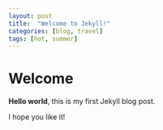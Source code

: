 ```yaml
---
layout: post
title:  "Welcome to Jekyll!"
categories: [blog, travel]
tags: [hot, summer]
---
```


# Welcome

**Hello world**, this is my first Jekyll blog post.

I hope you like it!